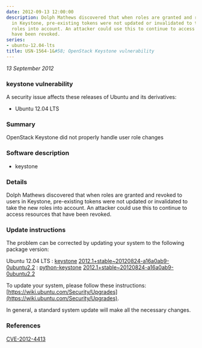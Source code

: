 ```yaml
---
date: 2012-09-13 12:00:00
description: Dolph Mathews discovered that when roles are granted and revoked to users
  in Keystone, pre-existing tokens were not updated or invalidated to take the new
  roles into account. An attacker could use this to continue to access resources that
  have been revoked.
series:
- ubuntu-12.04-lts
title: USN-1564-1&#58; OpenStack Keystone vulnerability
---
```


*13 September 2012*

### keystone vulnerability

A security issue affects these releases of Ubuntu and its derivatives:

* Ubuntu 12.04 LTS

### Summary

OpenStack Keystone did not properly handle user role changes 

### Software description

* keystone 

### Details

Dolph Mathews discovered that when roles are granted and revoked to users in Keystone, pre-existing tokens were not updated or invalidated to take the new roles into account. An attacker could use this to continue to access resources that have been revoked. 

### Update instructions

The problem can be corrected by updating your system to the following package version:

Ubuntu 12.04 LTS
 : [keystone](https://launchpad.net/ubuntu/+source/keystone) <span> [2012.1+stable~20120824-a16a0ab9-0ubuntu2.2](https://launchpad.net/ubuntu/+source/keystone/2012.1+stable~20120824-a16a0ab9-0ubuntu2.2) </span> 
 : [python-keystone](https://launchpad.net/ubuntu/+source/keystone) <span> [2012.1+stable~20120824-a16a0ab9-0ubuntu2.2](https://launchpad.net/ubuntu/+source/keystone/2012.1+stable~20120824-a16a0ab9-0ubuntu2.2) </span> 

To update your system, please follow these instructions: [https://wiki.ubuntu.com/Security/Upgrades](https://wiki.ubuntu.com/Security/Upgrades).

In general, a standard system update will make all the necessary changes. 

### References

 
 [CVE-2012-4413](http://people.ubuntu.com/~ubuntu-security/cve/CVE-2012-4413)